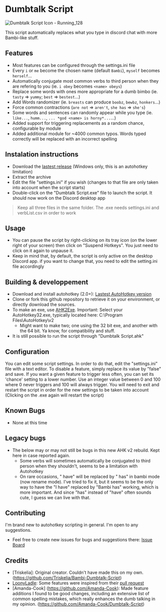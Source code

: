 # Dumbtalk Script

![Dumbtalk Script Icon - Running_128](https://user-images.githubusercontent.com/5974879/118271520-af706a80-b4c1-11eb-8d0a-18f69c791f4c.png)

This script automatically replaces what you type in discord chat with more Bambi-like stuff.

## Features

- Most features can be configured through the settings.ini file
- Every `i` or `me` become the chosen name (default `Bambi`), `myself` becomes `herself`...
- Automatically conjugate most common verbs to third person when they are refering to you (ie. `i obey` becomes `<name> obeys`)
- Replace some words with ones more appropriate for a dumb bimbo (ie. `tasty` => `yummy`; `best` => `bestest`...)
- Add Words randomizer (ie. `breasts` can produce `boobz`, `bewbz`, `honkers`...)
- Force common contractions (`are not` => `aren't`, `she has` => `she's`)
- Some words and sentences can randomly appear while you type (ie. `like...`, `humm...`, `... *god <name> is horny*...`...)
- Added support for triggering replacements as a random chance, configurable by module
- Added additional module for ~4000 common typos. Words typed correctly will be replaced with an incorrect spelling

## Instalation instructions

- Download the [lastest release](https://github.com/Amanda-Cook/Dumbtalk-Script/releases) (Windows only, this is an autohotkey limitation)
- Extract the archive
- Edit the file "settings.ini" if you wish (changes to that file are only taken into account when the script starts)
- Double-click on the "Dumbtalk Script.exe" file to launch the script. It should now work on the Discord desktop app

> Keep all three files in the same folder. The .exe needs settings.ini and verbList.csv in order to work

## Usage

- You can pause the script by right-clicking on its tray icon (on the lower right of your screen) then click on "Suspend Hotkeys". You just need to click on it again to unpause it.
- Keep in mind that, by default, the script is only active on the desktop Discord app. if you want to change that, you need to edit the setting.ini file accordingly

## Building & developpement

- Download and install autohotkey (2.0+): [Lastest AutoHotkey version](https://www.autohotkey.com/download/ahk-v2.exe)
- Clone or fork this github repository to retrieve it on your environment, or directly download the sources.
- To make an exe, use [AHK2Exe](https://github.com/AutoHotkey/Ahk2Exe/releases). Important: Select your AutoHotkey32.exe, typically located here: C:\Program Files\AutoHotkey\v2
    - Might want to make two; one using the 32 bit exe, and another with the 64 bit. Ya know, for compatibility and stuff.
- It is still possible to run the script through "Dumbtalk Script.ahk"

## Configuration

You can edit some script settings. In order to do that, edit the "settings.ini" file with a text editor.
To disable a feature, simply replace its value by "false" and save.
If you want a given feature to trigger less often, you can set its 'chance' setting to a lower number. Use an integer value between 0 and 100 where 0 never triggers and 100 will always trigger.
You will need to exit and restart the script in order for the new settings to be taken into account (Clicking on the .exe again will restart the script)

## Known Bugs
- None at this time

## Legacy bugs 

- The below may or may not still be bugs in this new AHK v2 rebuild. Kept here in case reported again.
    - Some verbs will sometimes automatically be conjugated to third person when they shouldn't, seems to be a limitation with Autohotkey
    - On rare occasions, " have" will be replaced by " has" in bambi mode (now rename mode). I've tried to fix it, but it seems to be the only way to have the "I have" replaced by "Bambi has" working, which is more important. And since "has" instead of "have" often sounds cute, I guess we can live with that.

## Contributing

I'm brand new to autohotkey scripting in general. I'm open to any suggestions.

- Feel free to create new issues for bugs and suggestions there: [Issue Board](https://github.com/JediCat/Dumbtalk-Script/issues)

## Credits

- [Triskelia]: Original creator. Couldn't have made this on my own. (https://github.com/Triskelia/Bambi-Dumbtalk-Script)
- [LoonyLadle](https://github.com/LoonyLadle): Some features were inspired from their [pull request](https://github.com/Triskelia/Bambi-Dumbtalk-Script/pull/2)
- [Amanda-Cook] (https://github.com/Amanda-Cook): Made feature additions I found to be good changes, including an extensive list of common spelling mistakes, which really enhances the dumb talking in my opinion. (https://github.com/Amanda-Cook/Dumbtalk-Script)
